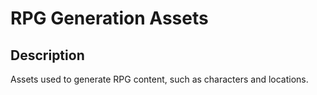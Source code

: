 # RPG Generation Assets

## Description

Assets used to generate RPG content, such as characters and locations.

